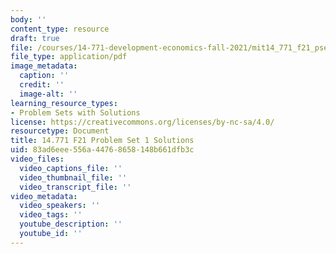 ```yaml
---
body: ''
content_type: resource
draft: true
file: /courses/14-771-development-economics-fall-2021/mit14_771_f21_pset1_sol.pdf
file_type: application/pdf
image_metadata:
  caption: ''
  credit: ''
  image-alt: ''
learning_resource_types:
- Problem Sets with Solutions
license: https://creativecommons.org/licenses/by-nc-sa/4.0/
resourcetype: Document
title: 14.771 F21 Problem Set 1 Solutions
uid: 83ad6eee-556a-4476-8658-148b661dfb3c
video_files:
  video_captions_file: ''
  video_thumbnail_file: ''
  video_transcript_file: ''
video_metadata:
  video_speakers: ''
  video_tags: ''
  youtube_description: ''
  youtube_id: ''
---
```

